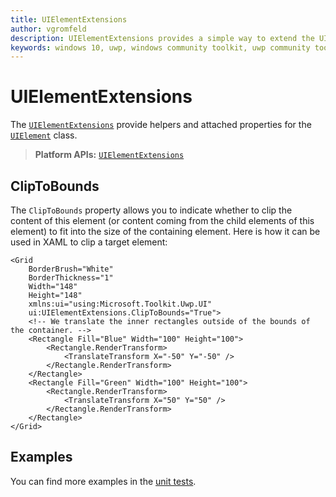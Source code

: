 ```yaml
---
title: UIElementExtensions
author: vgromfeld
description: UIElementExtensions provides a simple way to extend the UIElement class
keywords: windows 10, uwp, windows community toolkit, uwp community toolkit, uwp toolkit, UIElement, extensions
---
```


# UIElementExtensions

The [`UIElementExtensions`](/dotnet/api/microsoft.toolkit.uwp.ui.extensions.uielementextensions) provide helpers and attached properties for the [`UIElement`](/uwp/api/windows.ui.xaml.uielement) class.

> **Platform APIs:** [`UIElementExtensions`](/dotnet/api/microsoft.toolkit.uwp.ui.extensions.uielementextensions)

## ClipToBounds

The `ClipToBounds` property allows you to indicate whether to clip the content of this element (or content coming from the child elements of this element) to fit into the size of the containing element. Here is how it can be used in XAML to clip a target element:

```xaml
<Grid
    BorderBrush="White"
    BorderThickness="1"
    Width="148"
    Height="148"
    xmlns:ui="using:Microsoft.Toolkit.Uwp.UI"
    ui:UIElementExtensions.ClipToBounds="True">
    <!-- We translate the inner rectangles outside of the bounds of the container. -->
    <Rectangle Fill="Blue" Width="100" Height="100">
        <Rectangle.RenderTransform>
            <TranslateTransform X="-50" Y="-50" />
        </Rectangle.RenderTransform>
    </Rectangle>
    <Rectangle Fill="Green" Width="100" Height="100">
        <Rectangle.RenderTransform>
            <TranslateTransform X="50" Y="50" />
        </Rectangle.RenderTransform>
    </Rectangle>
</Grid>
```

## Examples

You can find more examples in the [unit tests](https://github.com/windows-toolkit/WindowsCommunityToolkit/tree/rel/7.0.0/UnitTests).
